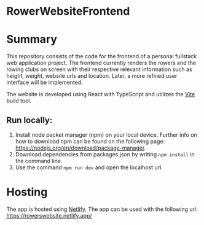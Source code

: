 # RowerWebsiteFrontend
# Summary
This repository consists of the code for the frontend of a personal fullstack web application project. The frontend currently renders the rowers and the rowing clubs on screen with their respective relevant information such as height, weight, website urls and location. Later, a more refined user interface will be implemented.

The website is developed using React with TypeScript and utilizes the [Vite](https://vitejs.dev/) build tool.

## Run locally: 
1. Install node packet manager (npm) on your local device. Further info on how to download npm can be found on the following page: https://nodejs.org/en/download/package-manager.
2. Download dependencies from packages.json by writing `npm install` in the command line.
3. Use the command `npm run dev` and open the localhost url.

# Hosting
The app is hosted using [Netlify](https://www.netlify.com/). The app can be used with the following url: https://rowerswebsite.netlify.app/

